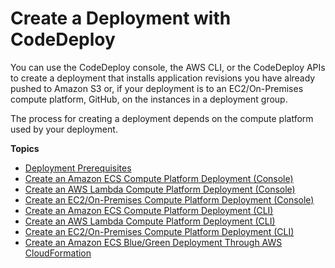 # Create a Deployment with CodeDeploy<a name="deployments-create"></a>

You can use the CodeDeploy console, the AWS CLI, or the CodeDeploy APIs to create a deployment that installs application revisions you have already pushed to Amazon S3 or, if your deployment is to an EC2/On\-Premises compute platform, GitHub, on the instances in a deployment group\.

The process for creating a deployment depends on the compute platform used by your deployment\. 

**Topics**
+ [Deployment Prerequisites](deployments-create-prerequisites.md)
+ [Create an Amazon ECS Compute Platform Deployment \(Console\)](deployments-create-console-ecs.md)
+ [Create an AWS Lambda Compute Platform Deployment \(Console\)](deployments-create-console-lambda.md)
+ [Create an EC2/On\-Premises Compute Platform Deployment \(Console\)](deployments-create-console.md)
+ [Create an Amazon ECS Compute Platform Deployment \(CLI\)](deployments-create-ecs-cli.md)
+ [Create an AWS Lambda Compute Platform Deployment \(CLI\)](deployments-create-lambda-cli.md)
+ [Create an EC2/On\-Premises Compute Platform Deployment \(CLI\)](deployments-create-cli.md)
+ [Create an Amazon ECS Blue/Green Deployment Through AWS CloudFormation](deployments-create-ecs-cfn.md)